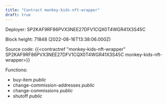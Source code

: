 ```yaml
---
title: "Contract monkey-kids-nft-wrapper"
draft: true
---
```

Deployer: SP2KAF9RF86PVX3NEE27DFV1CQX0T4WGR41X3S45C


 



Block height: 71848 (2022-08-16T13:38:06.000Z)

Source code: {{<contractref "monkey-kids-nft-wrapper" SP2KAF9RF86PVX3NEE27DFV1CQX0T4WGR41X3S45C monkey-kids-nft-wrapper>}}

Functions:

* buy-item _public_
* change-commission-addresses _public_
* change-commissions _public_
* shutoff _public_
